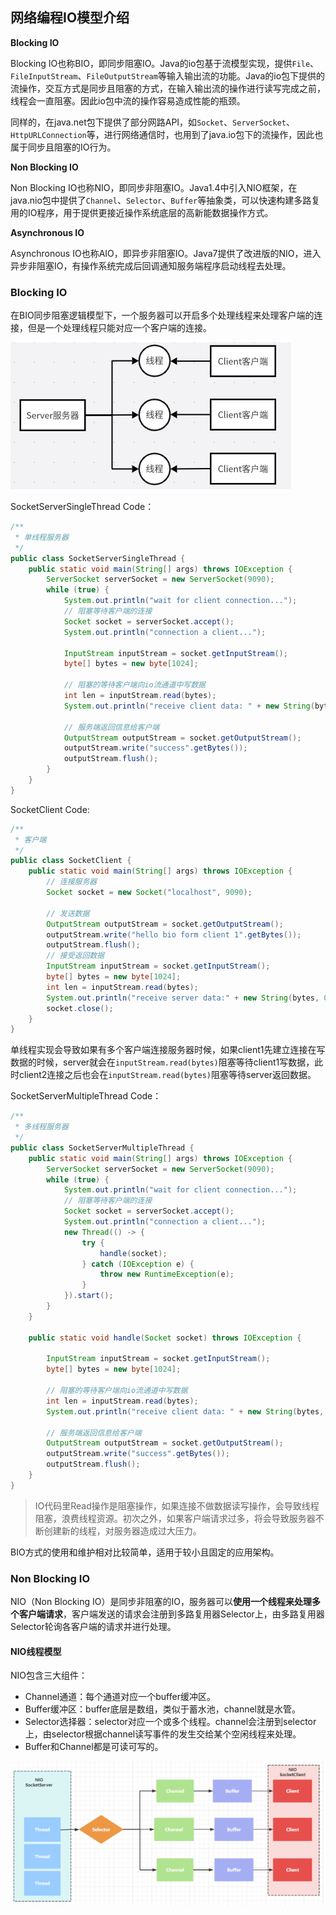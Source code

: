 ## 网络编程IO模型介绍

**Blocking IO**

Blocking IO也称BIO，即同步阻塞IO。Java的io包基于流模型实现，提供`File`、`FileInputStream`、`FileOutputStream`等输入输出流的功能。Java的io包下提供的流操作，交互方式是同步且阻塞的方式，在输入输出流的操作进行读写完成之前，线程会一直阻塞。因此io包中流的操作容易造成性能的瓶颈。

同样的，在java.net包下提供了部分网路API，如`Socket`、`ServerSocket`、`HttpURLConnection`等，进行网络通信时，也用到了java.io包下的流操作，因此也属于同步且阻塞的IO行为。

**Non Blocking IO**

Non Blocking IO也称NIO，即同步非阻塞IO。Java1.4中引入NIO框架，在java.nio包中提供了`Channel`、`Selector`、`Buffer`等抽象类，可以快速构建多路复用的IO程序，用于提供更接近操作系统底层的高新能数据操作方式。

**Asynchronous IO**

Asynchronous IO也称AIO，即异步非阻塞IO。Java7提供了改进版的NIO，进入异步非阻塞IO，有操作系统完成后回调通知服务端程序启动线程去处理。

### Blocking IO

在BIO同步阻塞逻辑模型下，一个服务器可以开启多个处理线程来处理客户端的连接，但是一个处理线程只能对应一个客户端的连接。

![image-20250927153055580](images/NIO.assets/image-20250927153055580.png)

SocketServerSingleThread Code：

```java
/**
 * 单线程服务器
 */
public class SocketServerSingleThread {
    public static void main(String[] args) throws IOException {
        ServerSocket serverSocket = new ServerSocket(9090);
        while (true) {
            System.out.println("wait for client connection...");
            // 阻塞等待客户端的连接
            Socket socket = serverSocket.accept();
            System.out.println("connection a client...");

            InputStream inputStream = socket.getInputStream();
            byte[] bytes = new byte[1024];

            // 阻塞的等待客户端向io流通道中写数据
            int len = inputStream.read(bytes);
            System.out.println("receive client data: " + new String(bytes, 0, len));

            // 服务端返回信息给客户端
            OutputStream outputStream = socket.getOutputStream();
            outputStream.write("success".getBytes());
            outputStream.flush();
        }
    }
}

```



SocketClient Code:

```java
/**
 * 客户端
 */
public class SocketClient {
    public static void main(String[] args) throws IOException {
        // 连接服务器
        Socket socket = new Socket("localhost", 9090);

        // 发送数据
        OutputStream outputStream = socket.getOutputStream();
        outputStream.write("hello bio form client 1".getBytes());
        outputStream.flush();
        // 接受返回数据
        InputStream inputStream = socket.getInputStream();
        byte[] bytes = new byte[1024];
        int len = inputStream.read(bytes);
        System.out.println("receive server data:" + new String(bytes, 0, len));
        socket.close();
    }
}
```

单线程实现会导致如果有多个客户端连接服务器时候，如果client1先建立连接在写数据的时候，server就会在`inputStream.read(bytes)`阻塞等待client1写数据，此时client2连接之后也会在`inputStream.read(bytes)`阻塞等待server返回数据。



SocketServerMultipleThread Code：

```java
/**
 * 多线程服务器
 */
public class SocketServerMultipleThread {
    public static void main(String[] args) throws IOException {
        ServerSocket serverSocket = new ServerSocket(9090);
        while (true) {
            System.out.println("wait for client connection...");
            // 阻塞等待客户端的连接
            Socket socket = serverSocket.accept();
            System.out.println("connection a client...");
            new Thread(() -> {
                try {
                    handle(socket);
                } catch (IOException e) {
                    throw new RuntimeException(e);
                }
            }).start();
        }
    }

    public static void handle(Socket socket) throws IOException {

        InputStream inputStream = socket.getInputStream();
        byte[] bytes = new byte[1024];

        // 阻塞的等待客户端向io流通道中写数据
        int len = inputStream.read(bytes);
        System.out.println("receive client data: " + new String(bytes, 0, len));

        // 服务端返回信息给客户端
        OutputStream outputStream = socket.getOutputStream();
        outputStream.write("success".getBytes());
        outputStream.flush();
    }
}

```

>IO代码里Read操作是阻塞操作，如果连接不做数据读写操作，会导致线程阻塞，浪费线程资源。初次之外，如果客户端请求过多，将会导致服务器不断创建新的线程，对服务器造成过大压力。

BIO方式的使用和维护相对比较简单，适用于较小且固定的应用架构。

### Non Blocking IO

NIO（Non Blocking IO）是同步非阻塞的IO，服务器可以**使用一个线程来处理多个客户端请求**，客户端发送的请求会注册到多路复用器Selector上，由多路复用器Selector轮询各客户端的请求并进行处理。

#### NIO线程模型

NIO包含三大组件：

- Channel通道：每个通道对应一个buffer缓冲区。
- Buffer缓冲区：buffer底层是数组，类似于蓄水池，channel就是水管。
- Selector选择器：selector对应一个或多个线程。channel会注册到selector上，由selector根据channel读写事件的发生交给某个空闲线程来处理。
- Buffer和Channel都是可读可写的。

![image-20250927163619273](images/NIO.assets/image-20250927163619273.png)